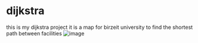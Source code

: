 # dijkstra
this is my dijkstra project 
it is a map for birzeit university to find the shortest path between facilities
![image](https://github.com/kotkot21/dijkstra/assets/82829683/7c19e080-16fb-4661-9456-b5d143f7ce2e)
